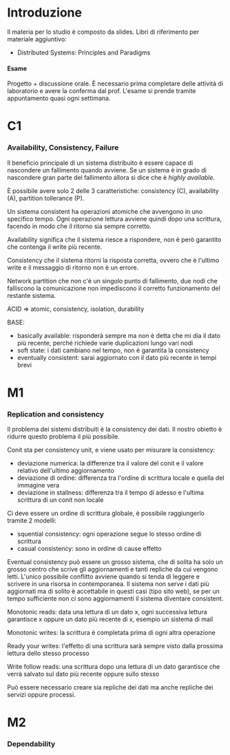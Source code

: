 # Introduzione

Il materia per lo studio è composto da slides. 
Libri di riferimento per materiale aggiuntivo:
- Distributed Systems: Principles and Paradigms

#### Esame

Progetto + discussione orale. È necessario prima completare delle attività di laboratorio
e avere la conferma dal prof. L'esame si prende tramite appuntamento quasi ogni settimana.

# C1
### Availability, Consistency, Failure
Il beneficio principale di un sistema distribuito è essere capace di nascondere 
un fallimento quando avviene. Se un sistema è in grado di nascondere gran parte 
del fallimento allora si dice che è *highly available*.

È possibile avere solo 2 delle 3 caratteristiche: consistency (C), availability (A), 
partition tollerance (P).

Un sistema consistent ha operazioni atomiche che avvengono in uno specifico tempo. 
Ogni operazione lettura avviene quindi dopo una scrittura, facendo in modo che il 
ritorno sia sempre corretto.

Availability significa che il sistema riesce a rispondere, non è però garantito 
che contenga il write più recente.

Consistency che il sistema ritorni la risposta corretta, ovvero che è l'ultimo
write e il messaggio di ritorno non è un errore.

Network partition che non c'è un singolo punto di fallimento, due nodi che falliscono 
la comunicazione non impediscono il corretto funzionamento del restante sistema.

ACID => atomic, consistency, isolation, durability

BASE: 
- basically available: risponderà sempre ma non è detta che mi dia il dato più recente,
perché richiede varie duplicazioni lungo vari nodi
- soft state: i dati cambiano nel tempo, non è garantita la consistency
- eventually consistent: sarai aggiornato con il dato più recente in tempi brevi

# M1 
### Replication and consistency
Il problema dei sistemi distribuiti è la consistency dei dati. Il nostro obietto è 
ridurre questo problema il più possibile.

Conit sta per consistency unit, e viene usato per misurare la consistency: 
 - deviazione numerica: la differenze tra il valore del conit e il valore relativo 
 dell'ultimo aggiornamento 
 - deviazione di ordine: differenza tra l'ordine di scrittura locale e quella del 
 immagine vera
 - deviazione in stallness: differenza tra il tempo di adesso e l'ultima scrittura 
 di un conit non locale

 Ci deve essere un ordine di scrittura globale, è possibile raggiungerlo tramite 2 
 modelli: 
  - squential consistency: ogni operazione segue lo stesso ordine di scrittura 
  - casual consistency: sono in ordine di cause effetto

Eventual consistency può essere un grosso sistema, che di solita ha solo un grosso 
centro che scrive gli aggiornamenti e tanti repliche da cui vengono letti. L'unico 
possibile conflitto avviene quando si tenda di leggere e scrivere in una risorsa 
in contemporanea. Il sistema non serve i dati più aggiornati ma di solito è 
accettabile in questi casi (tipo sito web), se per un tempo sufficiente non ci sono 
aggiornamenti il sistema diventare consistent.

Monotonic reads: data una lettura di un dato x, ogni successiva lettura garantisce 
x oppure un dato più recente di x, esempio un sistema di mail

Monotonic writes: la scrittura è completata prima di ogni altra operazione

Ready your writes: l'effetto di una scrittura sarà sempre visto dalla prossima 
lettura dello stesso processo

Write follow reads: una scrittura dopo una lettura di un dato garantisce che verrà 
salvato sul dato più recente oppure sullo stesso

Può essere necessario creare sia repliche dei dati ma anche repliche dei servizi 
oppure processi.

# M2 
### Dependability
